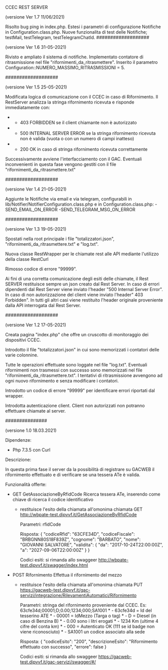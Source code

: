 CCEC REST SERVER

(versione Ver 1.7 11/06/2021)

Risolto bug ping in index.php.
Estesi i parametri di configurazione Notifiche in Configuration.class.php. Nuove funzionalita di test delle Notifiche; testMail, testTelegram, testTelegramChatId.
###################

(versione Ver 1.6 31-05-2021)

Rivisto e ampliato il sistema di notifiche.
Implementato contatore di ritrasmissione nel file "rifornimenti_da_ritrasmettere".
Inserito il parametro Configuration::NUMERO_MASSIMO_RITRASMISSIONI = 5.

###################

(versione Ver 1.5 25-05-2021)

Modificata logica di comunicazione con il CCEC in caso di Rifornimento. Il RestServer analizza la stringa rifornimento ricevuta e
risponde immediatamente con:

 * - 403 FORBIDDEN se il client chiamante non è autorizzato
 * - 500 INTERNAL SERVER ERROR se la stringa rifornimento ricevuta non è valida (vuota o con un numero di campi inatteso)
 * - 200 OK in caso di stringa rifornimento ricevuta correttamente

 Successivamente avviene l'interfacciamento con il GAC. Eventuali inconvenienti in questa fase vengono gestiti con il
 file "rifornimenti_da_ritrasmettere.txt"

###################

(versione Ver 1.4 21-05-2021)

Aggiunte le Notifiche via email e via telegram, configurabili in lib/Notifier/NotifierConfiguration.class.php
e  in Configuration.class.php:
      -SEND_EMAIL_ON_ERROR
      -SEND_TELEGRAM_MSG_ON_ERROR


###################

(versione Ver 1.3 19-05-2021)


Spostati nella root principale i file "totalizzatori.json", "rifornimenti_da_ritrasmettere.txt" e "log.txt".

Nuova classe RestWrapper per le chiamate rest alle API mediante l'utilizzo della classe RestCurl

Rimosso codice di errore "99999".

Ai fini di una corretta comunicazione degli esiti delle chiamate, il Rest SERVER restituisce sempre un json creato dal Rest Server.
In caso di errori dipendenti dal Rest Server viene inviato l'header "500 Internal Server Error".
In caso di non autorizzazione del client viene inviato l'header" 403 Forbidden".
In tutti gli altri casi viene restituito l'header originale proveniente dalla API interrogata dal Rest Server.

###################


(versione Ver 1.2 17-05-2021)

Creata pagina "index.php" che offre un cruscotto di monitoraggio dei dispositivi CCEC.

Introdotto il file "totalizzatori.json" in cui sono memorizzati i contatori delle varie colonnine.

Tutte le operazioni effettuate sono loggate nel file "log.txt". Eventuali rifornimenti non trasmessi con successo sono
memorizzati nel file "rifornimenti_da_ritrasmettere.txt". I tentativi di ritrasmissione avvengono ad ogni nuovo rifornimento e senza
modificare i contatori.

Introdotto un codice di errore "99999" per identificare errori riportati dal wrapper.

Introdotta autenticazione client. Client non autorizzati non potranno effettuare chiamate al server.

###############

(versione 1.0 18.03.2021)

Dipendenze:
- Php 7.3.5 con Curl

Descrizione:

In questa prima fase il server da la possibilità di registrare su GACWEB il rifornimento effettuato
e di verificare se una tessera ATe è valida.

Funzionalità offerte:

- GET GetAssociazioneByRfidCode
  Ricerca tessera ATe, inserendo come chiave di ricerca il codice identificativo

  - restituisce l'esito della chiamata all'omonima chiamata GET http://wbpate-test.dipvvf.it/GetAssociazioneByRfidCode

    Parametri: rfidCode

    Risposta:
    {
      "codiceRfid": "63CFE34D",
      "codiceFiscale": "BRBGNN80S18F839Z",
      "cognome": "BARBATO",
      "nome": "GIOVANNI SALVATORE",
      "validita": {
        "da": "2017-10-24T22:00:00Z",
        "a": "2027-09-06T22:00:00Z"
      }
    }

    Codici esiti: si rimanda allo swaggeer http://wbpate-test.dipvvf.it/swagger/index.html

- POST Rifornimento
  Effettua il rifornimento del mezzo

  - restituisce l'esito della chiamata all'omonima chiamata PUT https://gacweb-test.dipvvf.it/gac-servizi/integrazione/RilevamentiAutomatici/Rifornimento

    Parametri: stringa del rifornimento proveniente dal CCEC. Es: 63cfe34d;00001;D;0.00;1234;000;SA1001
                                                               * - 63cfe34d = Id del tesserino ATE
                                                               * - 00001 = IdMezzo (Targa o tag)
                                                               * - D = Diesel (in caso di Benzina B)
                                                               * - 0.00 sono i litri erogati
                                                               * - 1234 Km (ultime 4 cifre del conta km)
                                                               * - 000 = Autenticato OK (111 se id badge non viene riconosciuto)
                                                               * - SA1001 un codice associato alla sede

    Risposta:
    {
      "codiceEsito": "200",
      "descrizioneEsito": "Rifornimento effettuato con successo",
      "errore": false
    }

     Codici esiti: si rimanda allo swaggeer https://gacweb-test.dipvvf.it/gac-servizi/swagger/#/
